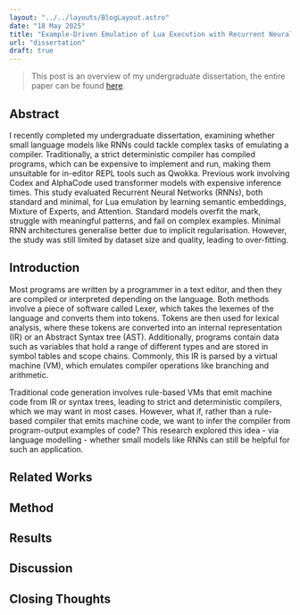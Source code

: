 ```yaml
---
layout: "../../layouts/BlogLayout.astro"
date: "18 May 2025"
title: "Example-Driven Emulation of Lua Execution with Recurrent Neural Networks"
url: "dissertation"
draft: true
---
```


> This post is an overview of my undergraduate dissertation, the entire paper can be found [here](/Dissertation%20-%20Richard%20Coric%20(26414124).pdf).

## Abstract 
I recently completed my undergraduate dissertation, examining whether small language models like RNNs could tackle complex tasks of emulating a compiler. Traditionally, a strict deterministic compiler has compiled programs, which can be expensive to implement and run, making them unsuitable for in-editor REPL tools such as Qwokka. Previous work involving Codex and AlphaCode used transformer models with expensive inference times. This study evaluated Recurrent Neural Networks (RNNs), both standard and minimal, for Lua emulation by learning semantic embeddings, Mixture of Experts, and Attention. Standard models overfit the mark, struggle with meaningful patterns, and fail on complex examples. Minimal RNN architectures generalise better due to implicit regularisation. However, the study was still limited by dataset size and quality, leading to over-fitting.

## Introduction 
Most programs are written by a programmer in a text editor, and then they are compiled or interpreted depending on the language. Both methods involve a piece of software called Lexer, which takes the lexemes of the language and converts them into tokens. Tokens are then used for lexical analysis, where these tokens are converted into an internal representation (IR) or an Abstract Syntax tree (AST). Additionally, programs contain data such as variables that hold a range of different types and are stored in symbol tables and scope chains. Commonly, this IR is parsed by a virtual machine (VM), which emulates compiler operations like branching and arithmetic. 

Traditional code generation involves rule-based VMs that emit machine code from IR or syntax trees, leading to strict and deterministic compilers, which we may want in most cases. However, what if, rather than a rule-based compiler that emits machine code, we want to infer the compiler from program-output examples of code? This research explored this idea - via language modelling -  whether small models like RNNs can still be helpful for such an application. 

## Related Works

## Method

## Results 

## Discussion

## Closing Thoughts